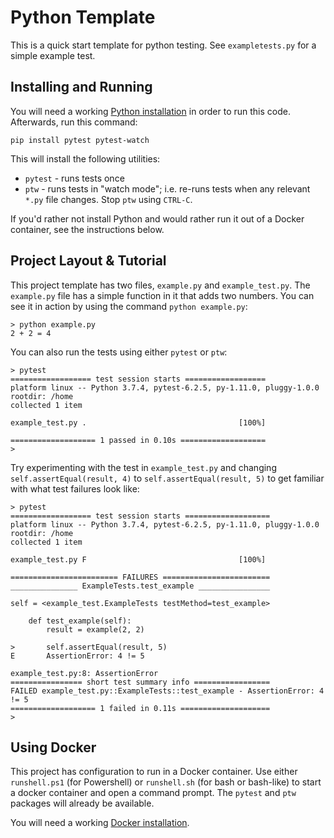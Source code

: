 # Python Template

This is a quick start template for python testing. See `exampletests.py` for a simple example test.

## Installing and Running

You will need a working [Python installation](https://www.python.org/downloads/) in order to run this code. Afterwards, run this command:
```
pip install pytest pytest-watch
```

This will install the following utilities:

* `pytest` - runs tests once
* `ptw` - runs tests in "watch mode"; i.e. re-runs tests when any relevant `*.py` file changes. Stop `ptw` using `CTRL-C`.

If you'd rather not install Python and would rather run it out of a Docker container, see the instructions below.

## Project Layout & Tutorial

This project template has two files, `example.py` and `example_test.py`. The `example.py` file has a simple function in it that adds two numbers. You can see it in action by using the command `python example.py`:
```
> python example.py
2 + 2 = 4
```

You can also run the tests using either `pytest` or `ptw`:
```
> pytest
================== test session starts ==================
platform linux -- Python 3.7.4, pytest-6.2.5, py-1.11.0, pluggy-1.0.0
rootdir: /home
collected 1 item

example_test.py .                                  [100%]

=================== 1 passed in 0.10s ===================
>
```

Try experimenting with the test in `example_test.py` and changing `self.assertEqual(result, 4)` to `self.assertEqual(result, 5)` to get familiar with what test failures look like:

```
> pytest
================== test session starts ===================
platform linux -- Python 3.7.4, pytest-6.2.5, py-1.11.0, pluggy-1.0.0
rootdir: /home
collected 1 item

example_test.py F                                  [100%]

======================== FAILURES ========================
_______________ ExampleTests.test_example ________________

self = <example_test.ExampleTests testMethod=test_example>

    def test_example(self):
        result = example(2, 2)

>       self.assertEqual(result, 5)
E       AssertionError: 4 != 5

example_test.py:8: AssertionError
================ short test summary info =================
FAILED example_test.py::ExampleTests::test_example - AssertionError: 4 != 5
=================== 1 failed in 0.11s ====================
>
```


## Using Docker

This project has configuration to run in a Docker container. Use either `runshell.ps1` (for Powershell) or `runshell.sh` (for bash or bash-like) to start a docker container and open a command prompt. The `pytest` and `ptw` packages will already be available.

You will need a working [Docker installation](https://docs.docker.com/get-docker/).
